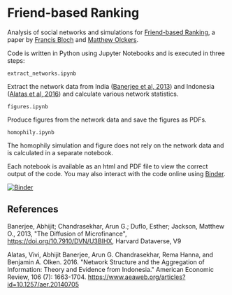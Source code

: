 # Friend-based Ranking

Analysis of social networks and simulations for [Friend-based Ranking](https://arxiv.org/pdf/1807.05093.pdf), a paper by [Francis Bloch](https://www.sites.google.com/site/francisbloch1/) and [Matthew Olckers](https://www.matthewolckers.com/).

Code is written in Python using Jupyter Notebooks and is executed in three steps:


`extract_networks.ipynb` 

Extract the network data from India ([Banerjee et al, 2013](https://dataverse.harvard.edu/dataset.xhtml?persistentId=hdl:1902.1/21538)) and Indonesia ([Alatas et al, 2016](https://www.aeaweb.org/articles?id=10.1257/aer.20140705)) and calculate various network statistics. 

`figures.ipynb` 

Produce figures from the network data and save the figures as PDFs.

`homophily.ipynb` 

The homophily simulation and figure does not rely on the network data and is calculated in a separate notebook.

Each notebook is available as an html and PDF file to view the correct output of the code. You may also interact with the code online using [Binder](https://mybinder.org/).

[![Binder](https://mybinder.org/badge_logo.svg)](https://mybinder.org/v2/gh/matthewolckers/fbr2020/master)


## References

Banerjee, Abhijit; Chandrasekhar, Arun G.; Duflo, Esther; Jackson, Matthew O., 2013, "The Diffusion of Microfinance", https://doi.org/10.7910/DVN/U3BIHX, Harvard Dataverse, V9

Alatas, Vivi, Abhijit Banerjee, Arun G. Chandrasekhar, Rema Hanna, and Benjamin A. Olken. 2016. "Network Structure and the Aggregation of Information: Theory and Evidence from Indonesia." American Economic Review, 106 (7): 1663-1704. https://www.aeaweb.org/articles?id=10.1257/aer.20140705

